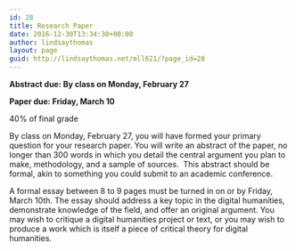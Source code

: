 ```yaml
---
id: 28
title: Research Paper
date: 2016-12-30T13:34:30+00:00
author: lindsaythomas
layout: page
guid: http://lindsaythomas.net/mll621/?page_id=28
---
```

**Abstract due: By class on Monday, February 27**
  
**Paper due: Friday, March 10**
  
40% of final grade

<span style="font-weight: 400;">By class on Monday, February 27, you will have formed your primary question for your research paper. You will write an abstract of the paper, no longer than 300 words in which you detail the central argument you plan to make, methodology, and a sample of sources.  This abstract should be formal, akin to something you could submit to an academic conference.</span>

<span style="font-weight: 400;">A formal essay between 8 to 9 pages must be turned in on or by Friday, March 10th. The essay should address a key topic in the digital humanities, demonstrate knowledge of the field, and offer an original argument. You may wish to critique a digital humanities project or text, or you may wish to produce a work which is itself a piece of critical theory for digital humanities. </span>